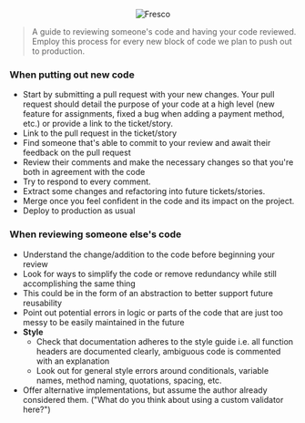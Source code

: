 <p align="center" >
  <img src="https://s3.amazonaws.com/com.fresconews.v2.prod/static/images/wordmark-transparent-b.png" alt="Fresco" title="Fresco News">
</p>

> A guide to reviewing someone's code and having your code reviewed. Employ this process for every new block of code we plan to push out to production.

### When putting out new code
- Start by submitting a pull request with your new changes. Your pull request should detail the purpose of your code at a high level (new feature for assignments, fixed a bug when adding a payment method, etc.) or provide a link to the ticket/story.
- Link to the pull request in the ticket/story
- Find someone that's able to commit to your review and await their feedback on the pull request
- Review their comments and make the necessary changes so that you're both in agreement with the code
- Try to respond to every comment.
- Extract some changes and refactoring into future tickets/stories.
- Merge once you feel confident in the code and its impact on the project.
- Deploy to production as usual

### When reviewing someone else's code
- Understand the change/addition to the code before beginning your review
- Look for ways to simplify the code or remove redundancy while still accomplishing the same thing
- This could be in the form of an abstraction to better support future reusability
- Point out potential errors in logic or parts of the code that are just too messy to be easily maintained in the future
- **Style**
    - Check that documentation adheres to the style guide i.e. all function headers are documented clearly, ambiguous code is commented with an explanation
    - Look out for general style errors around conditionals, variable names, method naming, quotations, spacing, etc. 
- Offer alternative implementations, but assume the author already considered them. ("What do you think about using a custom validator here?")
